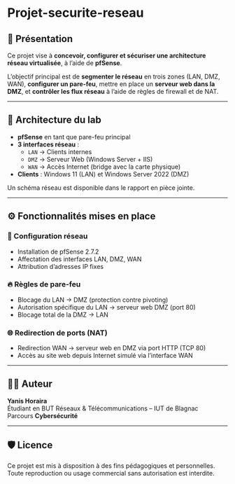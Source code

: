 # Projet-securite-reseau

## 📌 Présentation

Ce projet vise à **concevoir, configurer et sécuriser une architecture réseau virtualisée**, à l’aide de **pfSense**.

L’objectif principal est de **segmenter le réseau** en trois zones (LAN, DMZ, WAN), **configurer un pare-feu**, mettre en place un **serveur web dans la DMZ**, et **contrôler les flux réseau** à l’aide de règles de firewall et de NAT.

---

## 🧱 Architecture du lab

- **pfSense** en tant que pare-feu principal
- **3 interfaces réseau** :
  - `LAN` → Clients internes
  - `DMZ` → Serveur Web (Windows Server + IIS)
  - `WAN` → Accès Internet (bridge avec la carte physique)
- **Clients** : Windows 11 (LAN) et Windows Server 2022 (DMZ)

Un schéma réseau est disponible dans le rapport en pièce jointe.

---

## ⚙️ Fonctionnalités mises en place

### 🔧 Configuration réseau
- Installation de pfSense 2.7.2
- Affectation des interfaces LAN, DMZ, WAN
- Attribution d’adresses IP fixes

### 🔥 Règles de pare-feu
- Blocage du LAN → DMZ (protection contre pivoting)
- Autorisation spécifique du LAN → serveur web DMZ (port 80)
- Blocage total de la DMZ → LAN

### 🌐 Redirection de ports (NAT)
- Redirection WAN → serveur web en DMZ via port HTTP (TCP 80)
- Accès au site web depuis Internet simulé via l’interface WAN

---

## 👨‍💻 Auteur

**Yanis Horaira**  
Étudiant en BUT Réseaux & Télécommunications – IUT de Blagnac  
Parcours **Cybersécurité**

---

## 🛡️ Licence

Ce projet est mis à disposition à des fins pédagogiques et personnelles.  
Toute reproduction ou usage commercial sans autorisation est interdite.
